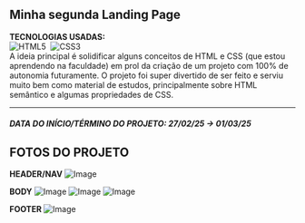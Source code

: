 ## Minha segunda Landing Page
<b>TECNOLOGIAS USADAS:</b>
<br>
![HTML5](https://img.shields.io/badge/html5-%23E34F26.svg?style=for-the-badge&logo=html5&logoColor=white)&nbsp;
![CSS3](https://img.shields.io/badge/css3-%231572B6.svg?style=for-the-badge&logo=css3&logoColor=white)&nbsp;
<br>
A ideia principal é solidificar alguns conceitos de HTML e CSS (que estou aprendendo na faculdade) em prol da criação de um projeto com 100% de autonomia
futuramente.
O projeto foi super divertido de ser feito e serviu muito bem como material de estudos, principalmente sobre HTML semântico e algumas propriedades de CSS.

<hr>
<h5>DATA DO INÍCIO/TÉRMINO DO PROJETO: 27/02/25 -> 01/03/25</h5>

## FOTOS DO PROJETO
<strong>HEADER/NAV</strong>
![Image](https://github.com/user-attachments/assets/20166db6-0f80-4792-83cb-cbc1a086c46d)

<strong>BODY</strong>
![Image](https://github.com/user-attachments/assets/53bf09a3-a1ec-4ea0-b4ff-ede2cf7ab3b0)
![Image](https://github.com/user-attachments/assets/a4f3e8bd-e689-4b0c-8ba5-1907f3156179)
![Image](https://github.com/user-attachments/assets/c981d798-121e-4412-b93a-558b3c9148dc)

<strong>FOOTER</strong>
![Image](https://github.com/user-attachments/assets/fb8ae59f-4104-420e-9e9c-b0ccf2cd1b23)
